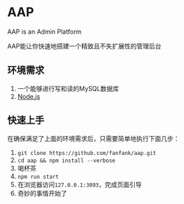 # AAP
AAP is an Admin Platform    

AAP能让你快速地搭建一个精致且不失扩展性的管理后台

## 环境需求
1. 一个能够进行写和读的MySQL数据库    
2. <a href="https://nodejs.org/">Node.js</a>    

## 快速上手
在确保满足了上面的环境需求后，只需要简单地执行下面几步：    
1. `git clone https://github.com/fanfank/aap.git`    
2. `cd aap && npm install --verbose`    
3. 喝杯茶    
4. `npm run start`    
5. 在浏览器访问`127.0.0.1:3093`，完成页面引导    
6. 奇妙的事情开始了    
